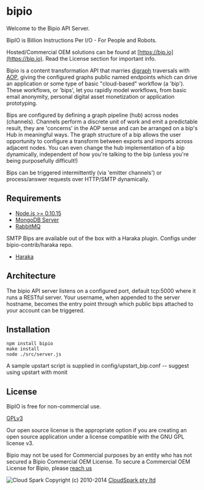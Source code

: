 bipio
=========

Welcome to the Bipio API Server. 

BipIO is Billion Instructions Per I/O - For People and Robots.  

Hosted/Commercial OEM solutions can be found at [https://bip.io](https://bip.io). Read the License section for important info.

Bipio is a content transformation API that marries [digraph](http://en.wikipedia.org/wiki/Directed_graph)
traversals with [AOP](http://en.wikipedia.org/wiki/Aspect-oriented_programming), giving the configured 
graphs public named endpoints which can drive an application or some type of basic "cloud-based" workflow (a 'bip').
These workflows, or 'bips', let you rapidly model workflows, from basic email anonymity, personal digital asset monetization 
or application prototyping.

Bips are configured by defining a graph pipeline (hub) across nodes (channels).  Channels perform a discrete
unit of work and emit a predictable result, they are 'concerns' in the AOP sense and can be arranged on a bip's Hub in meaningful ways.
The graph structure of a bip allows the user opportunity to configure a transform between exports and imports across adjacent nodes.
You can even change the hub implementation of a bip dynamically, independent of how you're talking to the bip (unless you're being purposefully difficult!)

Bips can be triggered intermittently (via 'emitter channels') or process/answer requests over HTTP/SMTP dynamically.

Requirements
-

  - [Node.js >= 0.10.15](http://nodejs.org)
  - [MongoDB Server](http://www.mongodb.org)
  - [RabbitMQ](http://www.rabbitmq.com)

SMTP Bips are available out of the box with a Haraka plugin.  Configs under bipio-contrib/haraka repo.

  - [Haraka](https://github.com/baudehlo/Haraka)

Architecture
-
 The bipio API server listens on a configured port, default tcp:5000 where it runs a RESTful server.  Your
username, when appended to the server hostname, becomes the entry point through which public bips attached
to your account can be triggered.

## Installation

    npm install bipio
    make install
    node ./src/server.js

A sample upstart script is supplied in config/upstart_bip.conf -- suggest using upstart with monit

## License

BipIO is free for non-commercial use.

[GPLv3](http://www.gnu.org/copyleft/gpl.html)

Our open source license is the appropriate option if you are creating an open source application under a license compatible with the GNU GPL license v3. 

Bipio may not be used for Commercial purposes by an entity who has not secured a Bipio Commercial OEM License.  To secure a Commercial OEM License for Bipio,
please [reach us](mailto:enquiries@cloudspark.com.au)

![Cloud Spark](http://www.cloudspark.com.au/cdn/static/img/cs_logo.png "Cloud Spark - Rapid Web Stacks Built Beautifully")
Copyright (c) 2010-2014  [CloudSpark pty ltd](http://www.cloudspark.com.au)